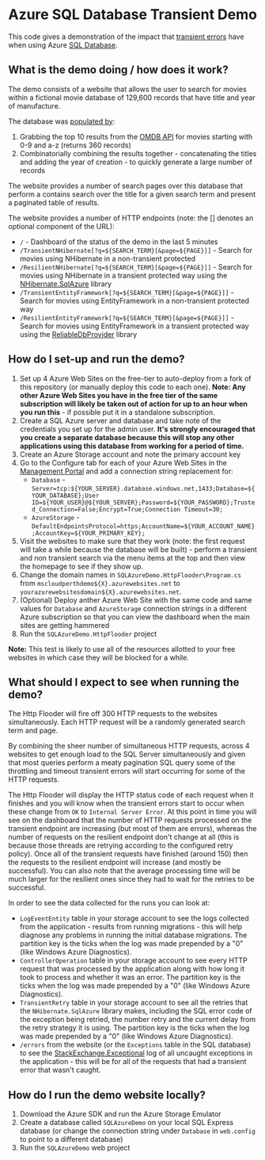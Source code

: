 Azure SQL Database Transient Demo
=================================

This code gives a demonstration of the impact that [transient errors](http://social.technet.microsoft.com/wiki/contents/articles/4235.retry-logic-for-transient-failures-in-windows-azure-sql-database.aspx) have when using Azure [SQL Database](http://www.windowsazure.com/en-us/services/data-management/).

What is the demo doing / how does it work?
------------------------------------------

The demo consists of a website that allows the user to search for movies within a fictional movie database of 129,600 records that have title and year of manufacture.

The database was [populated by](SQLAzureDemo/Database/Migrations):

1. Grabbing the top 10 results from the [OMDB API](http://omdbapi.com) for movies starting with 0-9 and a-z (returns 360 records)
2. Combinatorially combining the results together - concatenating the titles and adding the year of creation - to quickly generate a large number of records

The website provides a number of search pages over this database that perform a contains search over the title for a given search term and present a paginated table of results.

The website provides a number of HTTP endpoints (note: the [] denotes an optional component of the URL):

* `/` - Dashboard of the status of the demo in the last 5 minutes
* `/TransientNHibernate[?q=${SEARCH_TERM}[&page=${PAGE}]]` - Search for movies using NHibernate in a non-transient protected
* `/ResilientNHibernate[?q=${SEARCH_TERM}[&page=${PAGE}]]` - Search for movies using NHibernate in a transient protected way using the [NHibernate.SqlAzure](https://github.com/robdmoore/NHibernate.SqlAzure) library
* `/TransientEntityFramework[?q=${SEARCH_TERM}[&page=${PAGE}]]` - Search for movies using EntityFramework in a non-transient protected way
* `/ResilientEntityFramework[?q=${SEARCH_TERM}[&page=${PAGE}]]` - Search for movies using EntityFramework in a transient protected way using the [ReliableDbProvider](https://github.com/robdmoore/ReliableDbProvider) library

How do I set-up and run the demo?
---------------------------------

1. Set up 4 Azure Web Sites on the free-tier to auto-deploy from a fork of this repository (or manually deploy this code to each one). **Note: Any other Azure Web Sites you have in the free tier of the same subscription will likely be taken out of action for up to an hour when you run this** - if possible put it in a standalone subscription.
2. Create a SQL Azure server and database and take note of the credentials you set up for the admin user. **It's strongly encouraged that you create a separate database because this will stop any other applications using this database from working for a period of time.**
3. Create an Azure Storage account and note the primary account key
4. Go to the Configure tab for each of your Azure Web Sites in the [Management Portal](https://manage.windowsazure.com) and add a connection string replacement for:
	* `Database` - `Server=tcp:${YOUR_SERVER}.database.windows.net,1433;Database=${YOUR_DATABASE};User ID=${YOUR_USER}@${YOUR_SERVER};Password=${YOUR_PASSWORD};Trusted_Connection=False;Encrypt=True;Connection Timeout=30;`
	* `AzureStorage` - `DefaultEndpointsProtocol=https;AccountName=${YOUR_ACCOUNT_NAME};AccountKey=${YOUR_PRIMARY_KEY};`
5. Visit the websites to make sure that they work (note: the first request will take a while because the database will be built) - perform a transient and non transient search via the menu items at the top and then view the homepage to see if they show up.
6. Change the domain names in `SQLAzureDemo.HttpFlooder\Program.cs` from `mscloudperthdemo${X}.azurewebsites.net` to `yourazurewebsitesdomain${X}.azurewebsites.net`.
7. (Optional) Deploy anther Azure Web Site with the same code and same values for `Database` and `AzureStorage` connection strings in a different Azure subscription so that you can view the dashboard when the main sites are getting hammered
7. Run the `SQLAzureDemo.HttpFlooder` project

**Note:** This test is likely to use all of the resources allotted to your free websites in which case they will be blocked for a while.

What should I expect to see when running the demo?
--------------------------------------------------

The Http Flooder will fire off 300 HTTP requests to the websites simultaneously. Each HTTP request will be a randomly generated search term and page.

By combining the sheer number of simultaneous HTTP requests, across 4 websites to get enough load to the SQL Server simultaneously and given that most queries perform a meaty pagination SQL query some of the throttling and timeout transient errors will start occurring for some of the HTTP requests.

The Http Flooder will display the HTTP status code of each request when it finishes and you will know when the transient errors start to occur when these change from `OK` to `Internal Server Error`. At this point in time you will see on the dashboard that the number of HTTP requests processed on the transient endpoint are increasing (but most of them are errors), whereas the number of requests on the resilient endpoint don't change at all (this is because those threads are retrying according to the configured retry policy). Once all of the transient requests have finished (around 150) then the requests to the resilient endpoint will increase (and mostly be successful). You can also note that the average processing time will be much larger for the resilient ones since they had to wait for the retries to be successful.

In order to see the data collected for the runs you can look at:

* `LogEventEntity` table in your storage account to see the logs collected from the application - results from running migrations - this will help diagnose any problems in running the initial database migrations. The partition key is the ticks when the log was made prepended by a "0" (like Windows Azure Diagnostics).
* `ControllerOperation` table in your storage account to see every HTTP request that was processed by the application along with how long it took to process and whether it was an error. The partition key is the ticks when the log was made prepended by a "0" (like Windows Azure Diagnostics).
* `TransientRetry` table in your storage account to see all the retries that the `NHibernate.SqlAzure` library makes, including the SQL error code of the exception being retried, the number retry and the current delay from the retry strategy it is using. The partition key is the ticks when the log was made prepended by a "0" (like Windows Azure Diagnostics).
* `/errors` from the website (or the `Exceptions` table in the SQL database) to see the [StackExchange.Exceptional](https://github.com/NickCraver/StackExchange.Exceptional) log of all uncaught exceptions in the application - this will be for all of the requests that had a transient error that wasn't caught.

How do I run the demo website locally?
--------------------------------------

1. Download the Azure SDK and run the Azure Storage Emulator
2. Create a database called `SQLAzureDemo` on your local SQL Express database (or change the connection string under `Database` in `web.config` to point to a different database)
3. Run the `SQLAzureDemo` web project

